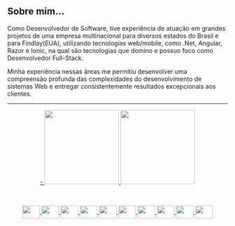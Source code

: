 <h2>Sobre mim... </h2>

<p>Como Desenvolvedor de Software, tive experiência de atuação em grandes projetos de uma empresa multinacional para diversos estados do Brasil e para Findlay(EUA), utilizando tecnologias web/mobile, como .Net, Angular, Razor e Ionic, na qual são tecnologias que domino e possuo foco como Desenvolvedor Full-Stack.</p>
<p>Minha experiência nessas áreas me permitiu desenvolver uma compreensão profunda das complexidades do desenvolvimento de sistemas Web e entregar consistentemente resultados excepcionais aos clientes.</p>

<hr>
<div align="center">
  <a href="https://github.com/kelvin-amancio"> -
  <img height="170em" src="https://github-readme-stats.vercel.app/api?username=kelvin-amancio&show_icons=true&theme=tokyonight&include_all_commits=true&count_private=true"/>
  <img height="170em" src="https://github-readme-stats.vercel.app/api/top-langs/?username=kelvin-amancio&layout=compact&langs_count=7&theme=tokyonight"/>
</div>
 

 ##
<div align="center" style="display: inline_block"><br>
<img align="center" height="30" width="40" src="https://cdn.jsdelivr.net/gh/devicons/devicon/icons/html5/html5-original.svg" />
<img align="center" height="30" width="40" src="https://cdn.jsdelivr.net/gh/devicons/devicon/icons/css3/css3-original.svg" />
<img align="center" height="30" width="40" src="https://cdn.jsdelivr.net/gh/devicons/devicon/icons/sass/sass-original.svg" />
<img align="center" height="30" width="40" src="https://cdn.jsdelivr.net/gh/devicons/devicon/icons/javascript/javascript-original.svg" />
<img align="center" height="30" width="40" src="https://cdn.jsdelivr.net/gh/devicons/devicon/icons/typescript/typescript-original.svg" />
<img align="center" height="30" width="40" src="https://cdn.jsdelivr.net/gh/devicons/devicon/icons/bootstrap/bootstrap-original.svg" />   
<img align="center" height="30" width="40" src="https://cdn.jsdelivr.net/gh/devicons/devicon/icons/angularjs/angularjs-original.svg" />
<img align="center" height="30" width="40" src="https://cdn.jsdelivr.net/gh/devicons/devicon/icons/azure/azure-original.svg" />
<img align="center" height="30" width="40" src="https://cdn.jsdelivr.net/gh/devicons/devicon/icons/dotnetcore/dotnetcore-original.svg" />
<img align="center" height="30" width="40" src="https://cdn.jsdelivr.net/gh/devicons/devicon/icons/npm/npm-original-wordmark.svg" />
</div>
 
  
<!-- ![Snake animation](https://github.com/kelvin-amancio/kelvin-amancio/blob/output/github-contribution-grid-snake.svg)
 -->
